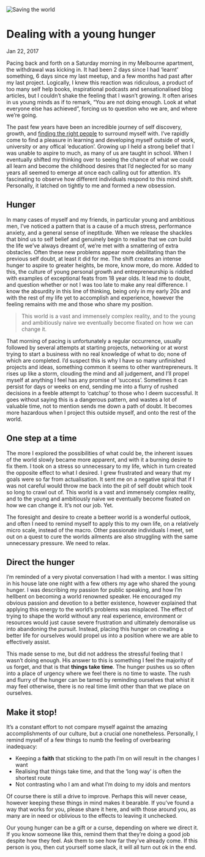 <!--
title: One of us
date: Jan 22, 2017
watermarkImg: /images/content/article-4/watermark.svg
watermarkAlt: Saving the world
-->
![Saving the world][image-1]
# Dealing with a young hunger
<time> Jan 22, 2017 </time>

Pacing back and forth on a Saturday morning in my Melbourne apartment, the withdrawal was kicking in. It had been 2 days since I had ‘learnt’ something, 6 days since my last meetup, and a few months had past after my last project. Logically, I knew this reaction was ridiculous, a product of too many self help books, inspirational podcasts and sensationalised blog articles, but I couldn’t shake the feeling that I wasn’t growing. It often arises in us young minds as if to remark, “You are not doing enough. Look at what everyone else has achieved”, forcing us to question who we are, and where we’re going.

The past few years have been an incredible journey of self discovery, growth, and [finding the right people][1] to surround myself with. I’ve rapidly come to find a pleasure in learning and developing myself outside of work, university or any offical ‘education’. Growing up I held a strong belief that I was unable to aspire to much, as many of us are taught in school. When I eventually shifted my thinking over to seeing the chance of what we could all learn and become the childhood desires that I’d neglected for so many years all seemed to emerge at once each calling out for attention. It’s fascinating to observe how different individuals respond to this mind shift. Personally, it latched on tightly to me and formed a new obsession.

## Hunger
In many cases of myself and my friends, in particular young and ambitious men, I’ve noticed a pattern that is a cause of a much stress, performance anxiety, and a general sense of ineptitude. When we release the shackles that bind us to self belief and genuinely begin to realise that we *can* build the life we’ve always dreamt of, we’re met with a smattering of extra obstacles. Often these new problems appear more debilitating than the previous self doubt, at least it did for me. The shift creates an intense hunger to aspire to greater heights, be more, know more, do more. Added to this, the culture of young personal growth  and entrepreneurship is riddled with examples of exceptional feats from 18 year olds. It lead me to doubt, and question whether or not I was too late to make any real difference. I know the absurdity in this line of thinking, being only in my early 20s and with the rest of my life yet to accomplish and experience, however the feeling remains with me and those who share my position.

> This world is a vast and immensely complex reality, and to the young and ambitiously naive we eventually become fixated on how we can change it.

That morning of pacing is unfortunately a regular occurrence, usually followed by several attempts at starting projects, networking or at worst trying to start a business with no real knowledge of what to do; none of which are completed. I’d suspect this is why I have so many unfinished projects and ideas, something common it seems to other wantrepreneurs. It rises up like a storm, clouding the mind and all judgement, and I’ll propel myself at anything I feel has any promise of ‘success’. Sometimes it can persist for days or weeks on end, sending me into a flurry of rushed decisions in a feeble attempt to ‘catchup’ to those who I deem successful. It goes without saying this is a dangerous pattern, and wastes a lot of valuable time, not to mention sends me down a path of doubt. It becomes more hazardous when I project this outside myself, and onto the rest of the world.

## One step at a time
The more I explored the possibilities of what could be, the inherent issues of the world slowly became more apparent, and with it a burning desire to fix them. I took on a stress so unnecessary to my life, which in turn created the opposite effect to what I desired. I grew frustrated and weary that my goals were so far from actualisation. It sent me on a negative spiral that if I was not careful would throw me back into the pit of self doubt which took so long to crawl out of. This world is a vast and immensely complex reality, and to the young and ambitiously naive we eventually become fixated on how we can change it. It’s not our job. Yet.

The foresight and desire to create a betteer world is a wonderful outlook, and often I need to remind myself to apply this to my own life, on a relatively micro scale, instead of the macro. Other passionate individuals I meet, set out on a quest to cure the worlds ailments are also struggling with the same unnecessary pressure. We need to relax.

## Direct the hunger
I’m reminded of a very pivotal conversation I had with a mentor. I was sitting in his house late one night with a few others my age who shared the young hunger. I was describing my passion for public speaking, and how I’m hellbent on becoming a world renowned speaker. He encouraged my obvious passion  and devotion to a better existence, however explained that applying this energy to the world’s problems was misplaced. The effect of trying to shape the world without any real experience, environment or resources would just cause severe frustration and ultimately demoralise us into abandoning the pursuit. Instead, placing this hunger on creating a better life for ourselves would propel us into a position where we are able to effectively assist.

This made sense to me, but did not address the stressful feeling that I wasn’t doing enough. His answer to this is something I feel the majority of us forget, and that is that **things take time**. The hunger pushes us so often into a place of urgency where we feel there is no time to waste. The rush and flurry of the hunger can be tamed by reminding ourselves that whist it may feel otherwise, there is no real time limit other than that we place on ourselves.

## Make it stop!
It’s a constant effort to not compare myself against the amazing accomplishments of our culture, but a crucial one nonetheless. Personally, I remind myself of a few things to numb the feeling of overbearing inadequacy:
- Keeping a **faith** that sticking to the path I’m on will result in the changes I want
- Realising that things take time, and that the ‘long way’ is often the shortest route
- Not contrasting who I am and what I’m doing to my idols and mentors

Of course there is still a drive to improve. Perhaps this will never cease, however keeping these things in mind makes it bearable. If you’ve found a way that works for you, please share it here, and with those around you, as many are in need or oblivious to the effects to leaving it unchecked.

Our young hunger can be a gift or a curse, depending on where we direct it. If you know someone like this, remind them that they’re doing a good job despite how they feel. Ask them to see how far they’ve already come. If this person is you, then cut yourself some slack, it will all turn out ok in the end.

[1]:	/articles/one-of-us

[image-1]:	/images/content/article-4/header.svg "Saving the world"
